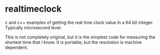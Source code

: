 # realtimeclock
c and c++ examples of getting the real time clock value in a 64 bit integer.  Typically microsecond level.

This is not completely original, but it is the simplest code for measuring the shortest time that I know.  It is portable, but the resolution is machine dependent.

